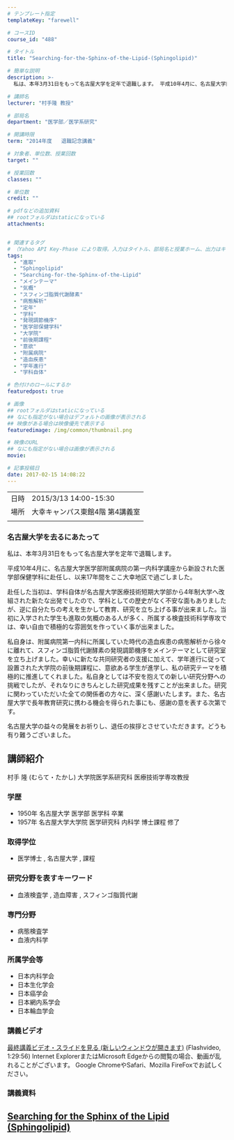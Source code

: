 ```yaml
---
# テンプレート指定
templateKey: "farewell"

# コースID
course_id: "488"

# タイトル
title: "Searching-for-the-Sphinx-of-the-Lipid-(Sphingolipid)"

# 簡単な説明
description: >-
  私は、本年3月31日をもって名古屋大学を定年で退職します。 平成10年4月に、名古屋大学医学部附属病院の第一内科学講座から新設された医学部保健学科に赴任し、以来17年間をここ大幸地区で過ごしました。 赴任した当初は、学科自体が名古屋大学医療技術短期大学部から4年制大学へ改組された新たな出発でしたので、学科としての歴史がなく不安な面もありましたが、逆に自分たちの考えを生かして教育、研究を ....

# 講師名
lecturer: "村手隆 教授"

# 部局名
department: "医学部／医学系研究"

# 開講時限
term: "2014年度	退職記念講義"

# 対象者、単位数、授業回数
target: ""

# 授業回数
classes: ""

# 単位数
credit: ""

# pdfなどの追加資料
## rootフォルダはstaticになっている
attachments:


# 関連するタグ
# （Yahoo API Key-Phase により取得。入力はタイトル、部局名と授業ホーム、出力はキーフレーズ（tags））
tags:
  - "進取"
  - "Sphingolipid"
  - "Searching-for-the-Sphinx-of-the-Lipid"
  - "メインテーマ"
  - "気概"
  - "スフィンゴ脂質代謝酵素"
  - "病態解析"
  - "定年"
  - "学科"
  - "発現調節機序"
  - "医学部保健学科"
  - "大学院"
  - "前後期課程"
  - "意欲"
  - "附属病院"
  - "造血疾患"
  - "学年進行"
  - "学科自体"

# 色付けのロールにするか
featuredpost: true

# 画像
## rootフォルダはstaticになっている
## なにも指定がない場合はデフォルトの画像が表示される
## 映像がある場合は映像優先で表示する
featuredimage: /img/common/thumbnail.png

# 映像のURL
## なにも指定がない場合は画像が表示される
movie: 

# 記事投稿日
date: 2017-02-15 14:08:22
---
```


|   |   |
|---|---|
| 日時 | 2015/3/13  14:00-15:30 |
| 場所 | 大幸キャンパス東館4階 第4講義室 |
|   |   |


### 名古屋大学を去るにあたって

私は、本年3月31日をもって名古屋大学を定年で退職します。

平成10年4月に、名古屋大学医学部附属病院の第一内科学講座から新設された医学部保健学科に赴任し、以来17年間をここ大幸地区で過ごしました。

赴任した当初は、学科自体が名古屋大学医療技術短期大学部から4年制大学へ改組された新たな出発でしたので、学科としての歴史がなく不安な面もありましたが、逆に自分たちの考えを生かして教育、研究を立ち上げる事が出来ました。当初に入学された学生も進取の気概のある人が多く、所属する検査技術科学専攻では、幸い自由で積極的な雰囲気を作っていく事が出来ました。

私自身は、附属病院第一内科に所属していた時代の造血疾患の病態解析から徐々に離れて、スフィンゴ脂質代謝酵素の発現調節機序をメインテーマとして研究室を立ち上げました。幸いに新たな共同研究者の支援に加えて、学年進行に従って設置された大学院の前後期課程に、意欲ある学生が進学し、私の研究テーマを積極的に推進してくれました。私自身としては不安を抱えての新しい研究分野への挑戦でしたが、それなりにきちんとした研究成果を残すことが出来ました。研究に関わっていただいた全ての関係者の方々に、深く感謝いたします。また、名古屋大学で長年教育研究に携わる機会を得られた事にも、感謝の意を表する次第です。

名古屋大学の益々の発展をお祈りし、退任の挨拶とさせていただきます。どうも有り難うございました。


## 講師紹介

村手 隆 (むらて・たかし) 大学院医学系研究科 医療技術学専攻教授

### 学歴

* 1950年 名古屋大学 医学部 医学科 卒業
* 1957年 名古屋大学大学院 医学研究科 内科学 博士課程 修了

### 取得学位

* 医学博士 , 名古屋大学 , 課程

### 研究分野を表すキーワード

* 血液検査学 , 造血障害 , スフィンゴ脂質代謝

### 専門分野

* 病態検査学
* 血液内科学

### 所属学会等

* 日本内科学会
* 日本生化学会
* 日本癌学会
* 日本網内系学会
* 日本輪血学会


### 講義ビデオ

<a href="https://nuvideo.media.nagoya-u.ac.jp/embed/52a5260040dc33592742ac357ad3fd81623b9b86" target="blank">最終講義ビデオ・スライドを見る (新しいウィンドウが開きます)</a> (Flashvideo, 1:29:56)
Internet ExplorerまたはMicrosoft Edgeからの閲覧の場合、動画が乱れることがございます。
Google ChromeやSafari、Mozilla FireFoxでお試しください。

### 講義資料

[Searching for the Sphinx of the Lipid (Sphingolipid)](https://ocw.nagoya-u.jp/files/488/lecture.pdf) 
-----